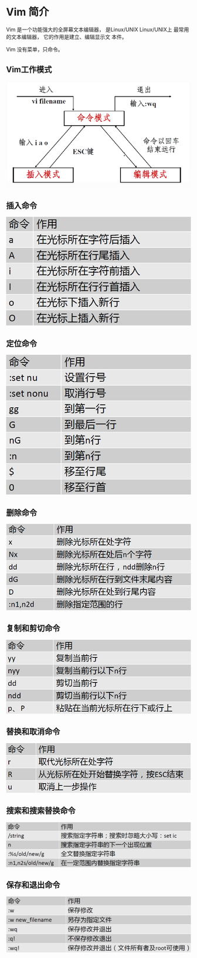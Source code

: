 
# Vim 简介

Vim 是一个功能强大的全屏幕文本编辑器， 是Linux/UNIX Linux/UNIX上 最常用的文本编辑器， 它的作用是建立、编辑显示文 本件。

Vim 没有菜单，只命令。

## Vim工作模式

![](img/l01.png)

## 插入命令

![](img/l02.png)

## 定位命令

![](img/l03.png)

## 删除命令

![](img/l04.png)

## 复制和剪切命令

![](img/l05.png)

## 替换和取消命令

![](img/l06.png)

## 搜索和搜索替换命令

![](img/l07.png)

## 保存和退出命令

![](img/l08.png)

